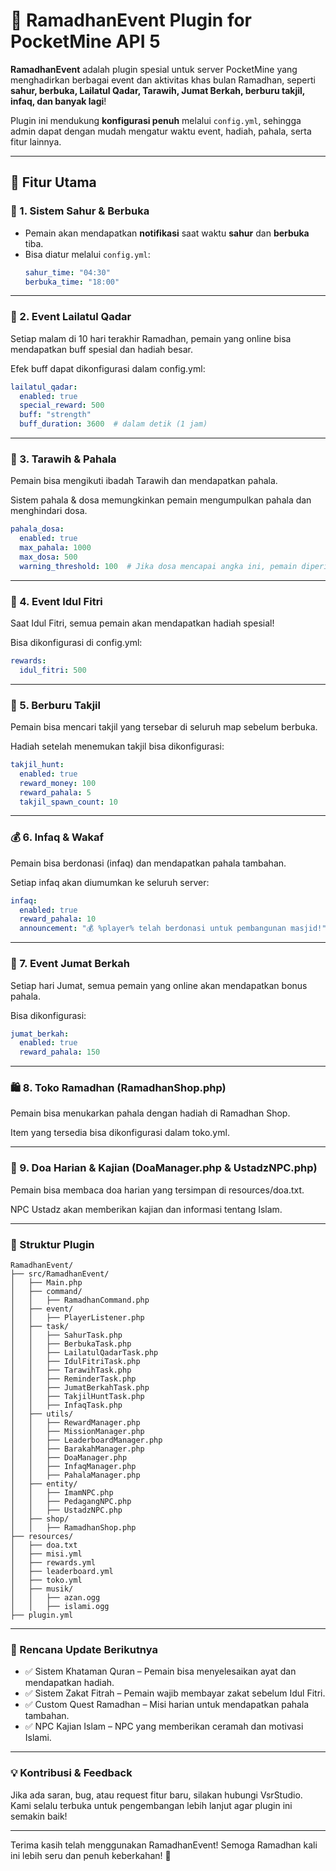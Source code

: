 # 🕌 RamadhanEvent Plugin for PocketMine API 5  

**RamadhanEvent** adalah plugin spesial untuk server PocketMine yang menghadirkan berbagai event dan aktivitas khas bulan Ramadhan, seperti **sahur, berbuka, Lailatul Qadar, Tarawih, Jumat Berkah, berburu takjil, infaq, dan banyak lagi**!  

Plugin ini mendukung **konfigurasi penuh** melalui `config.yml`, sehingga admin dapat dengan mudah mengatur waktu event, hadiah, pahala, serta fitur lainnya.  

---

## 📌 Fitur Utama  

### 🌙 1. Sistem Sahur & Berbuka  
- Pemain akan mendapatkan **notifikasi** saat waktu **sahur** dan **berbuka** tiba.  
- Bisa diatur melalui `config.yml`:  
  ```yaml
  sahur_time: "04:30"
  berbuka_time: "18:00"


---

### 🕌 2. Event Lailatul Qadar

Setiap malam di 10 hari terakhir Ramadhan, pemain yang online bisa mendapatkan buff spesial dan hadiah besar.

Efek buff dapat dikonfigurasi dalam config.yml:
```yml
lailatul_qadar:
  enabled: true
  special_reward: 500
  buff: "strength"
  buff_duration: 3600  # dalam detik (1 jam)
```

---

### 📿 3. Tarawih & Pahala

Pemain bisa mengikuti ibadah Tarawih dan mendapatkan pahala.

Sistem pahala & dosa memungkinkan pemain mengumpulkan pahala dan menghindari dosa.
```yml
pahala_dosa:
  enabled: true
  max_pahala: 1000
  max_dosa: 500
  warning_threshold: 100  # Jika dosa mencapai angka ini, pemain diperingatkan
```

---

### 🎁 4. Event Idul Fitri

Saat Idul Fitri, semua pemain akan mendapatkan hadiah spesial!

Bisa dikonfigurasi di config.yml:
```yml
rewards:
  idul_fitri: 500
```
---

### 🍩 5. Berburu Takjil

Pemain bisa mencari takjil yang tersebar di seluruh map sebelum berbuka.

Hadiah setelah menemukan takjil bisa dikonfigurasi:
```yml
takjil_hunt:
  enabled: true
  reward_money: 100
  reward_pahala: 5
  takjil_spawn_count: 10
```
---

### 💰 6. Infaq & Wakaf

Pemain bisa berdonasi (infaq) dan mendapatkan pahala tambahan.

Setiap infaq akan diumumkan ke seluruh server:
```yml
infaq:
  enabled: true
  reward_pahala: 10
  announcement: "💰 %player% telah berdonasi untuk pembangunan masjid!"
```
---

### 📅 7. Event Jumat Berkah

Setiap hari Jumat, semua pemain yang online akan mendapatkan bonus pahala.

Bisa dikonfigurasi:
```yml
jumat_berkah:
  enabled: true
  reward_pahala: 150
```
---

### 🛍️ 8. Toko Ramadhan (RamadhanShop.php)

Pemain bisa menukarkan pahala dengan hadiah di Ramadhan Shop.

Item yang tersedia bisa dikonfigurasi dalam toko.yml.


---

### 📜 9. Doa Harian & Kajian (DoaManager.php & UstadzNPC.php)

Pemain bisa membaca doa harian yang tersimpan di resources/doa.txt.

NPC Ustadz akan memberikan kajian dan informasi tentang Islam.

---

### 📂 Struktur Plugin
```
RamadhanEvent/
├── src/RamadhanEvent/
│   ├── Main.php
│   ├── command/
│   │   ├── RamadhanCommand.php
│   ├── event/
│   │   ├── PlayerListener.php
│   ├── task/
│   │   ├── SahurTask.php
│   │   ├── BerbukaTask.php
│   │   ├── LailatulQadarTask.php
│   │   ├── IdulFitriTask.php
│   │   ├── TarawihTask.php
│   │   ├── ReminderTask.php
│   │   ├── JumatBerkahTask.php
│   │   ├── TakjilHuntTask.php
│   │   ├── InfaqTask.php
│   ├── utils/
│   │   ├── RewardManager.php
│   │   ├── MissionManager.php
│   │   ├── LeaderboardManager.php
│   │   ├── BarakahManager.php
│   │   ├── DoaManager.php
│   │   ├── InfaqManager.php
│   │   ├── PahalaManager.php
│   ├── entity/
│   │   ├── ImamNPC.php
│   │   ├── PedagangNPC.php
│   │   ├── UstadzNPC.php
│   ├── shop/
│   │   ├── RamadhanShop.php
├── resources/
│   ├── doa.txt
│   ├── misi.yml
│   ├── rewards.yml
│   ├── leaderboard.yml
│   ├── toko.yml
│   ├── musik/
│   │   ├── azan.ogg
│   │   ├── islami.ogg
├── plugin.yml
```
---

### 🎯 Rencana Update Berikutnya

- ✅ Sistem Khataman Quran – Pemain bisa menyelesaikan ayat dan mendapatkan hadiah.
- ✅ Sistem Zakat Fitrah – Pemain wajib membayar zakat sebelum Idul Fitri.
- ✅ Custom Quest Ramadhan – Misi harian untuk mendapatkan pahala tambahan.
- ✅ NPC Kajian Islam – NPC yang memberikan ceramah dan motivasi Islami.

---

### 💡 Kontribusi & Feedback

Jika ada saran, bug, atau request fitur baru, silakan hubungi VsrStudio.
Kami selalu terbuka untuk pengembangan lebih lanjut agar plugin ini semakin baik!

---

Terima kasih telah menggunakan RamadhanEvent! Semoga Ramadhan kali ini lebih seru dan penuh keberkahan! 🌙
